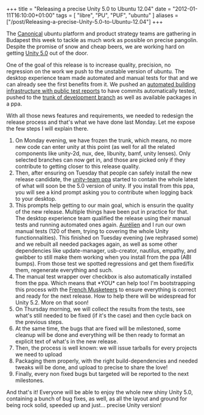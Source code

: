 +++
title = "Releasing a precise Unity 5.0 to Ubuntu 12.04"
date = "2012-01-11T16:10:00+01:00"
tags = [ "libre", "PU", "PUF", "ubuntu" ]
aliases = ["/post/Releasing-a-precise-Unity-5.0-to-Ubuntu-12.04"]
+++
    <p>The <a href="http://www.canonical.com">Canonical</a> ubuntu platform and product strategy teams are gathering in Budapest this week to tackle as much work as possible on precise pangolin. Despite the promise of snow and cheap beers, we are working hard on getting <a href="https://launchpad.net/unity/+milestone/5.0.0">Unity 5.0</a> out of the door.</p>


<p>One of the goal of this release is to increase quality, precision, no regression on the work we push to the unstable version of ubuntu. The desktop experience team made automated and manual tests for that and we can already see the first benefits from it. We pushed an <a href="https://jenkins.qa.ubuntu.com/view/Precise%20Unity%20Merger/">automated building infrastructure with public test reports</a> to have commits automatically tested, pushed to the <a href="http://en.wikipedia.org/wiki/Trunk_(software)">trunk of development branch</a> as well as available packages in a ppa.</p>


<p>With all those news features and requirements, we needed to redesign the release process and that's what we have done last Monday. Let me expose the few steps I will explain there.</p>

<ol>
<li>On Monday evening, we have frozen the trunk, which means, no more new code can enter unity at this point (as well for all the related components like unity-2d, nux, dee, libunity, bamf, unity lenses). Only selected branches can now get in, and those are picked only if they contribute to getting closer to this release quality.</li>
<li>Then, after ensuring on Tuesday that people can safely install the new release candidate, the <a href="https://launchpad.net/~unity-team/+archive/ppa">unity-team ppa</a> started to contain the whole latest of what will soon be the 5.0 version of unity. If you install from this ppa, you will see a kind prompt asking you to contribute when logging back to your desktop.</li>
<li>This prompts help getting to our main goal, which is ensurin the quality of the new release. Multiple things have been put in practice for that. The desktop experience team qualified the release using their manual tests and running automated ones again. <a href="http://agateau.wordpress.com/">Aurélien</a> and I run our own manual tests (120 of them, trying to covering the whole Unity functionnalities). This finished on Tuesday evening (we rephrased some) and we rebuilt all needed packages again, as well as some other dependencies like update-manager, usb-creator, nautilus, empathy, and gwibber to still make them working when you install from the ppa (ABI bumps). From those test we spotted regressions and get them fixed/fix them, regenerate everything and such.</li>
<li>The manual test wrapper over checkbox is also automatically installed from the ppa. Which means that *YOU* can help too! I'm bootstrapping this process with the <a href="http://www.markshuttleworth.com/archives/938">French Musketeers</a> to ensure everything is correct and ready for the next release. How to help there will be widespread for Unity 5.2. More on that soon!</li>
<li>On Thursday morning, we will collect the results from the tests, see what's still needed to be fixed (if it's the case) and then cycle back on the previous steps.</li>
<li>At the same time, the bugs that are fixed will be milestoned, some cleanup will be done and everything will be then ready to format an explicit text of what's in the new release.</li>
<li>Then, the process is well known: we will issue tarballs for every projects we need to upload</li>
<li>Packaging them properly, with the right build-dependencies and needed tweaks will be done, and upload to precise to share the love!</li>
<li>Finally, every non fixed bugs but targeted will be reported to the next milestones.</li>
</ol>

<p>And that's it! Everyone will be able to enjoy the whole new shiny Unity 5.0, containing a bunch of bug fixes, as well, as all the layout and ground for being rock solid, speeded up and just… precise Unity version!</p>
